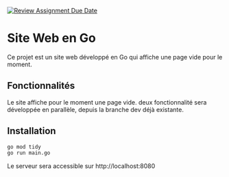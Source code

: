 [![Review Assignment Due Date](https://classroom.github.com/assets/deadline-readme-button-22041afd0340ce965d47ae6ef1cefeee28c7c493a6346c4f15d667ab976d596c.svg)](https://classroom.github.com/a/Bwmh1Xrb)
# Site Web en Go

Ce projet est un site web développé en Go qui affiche une page vide pour le moment. 

## Fonctionnalités

Le site affiche pour le moment une page vide. deux fonctionnalité sera développée en parallèle, depuis la branche dev déjà existante.

## Installation

```bash   
go mod tidy
go run main.go
```

Le serveur sera accessible sur http://localhost:8080
